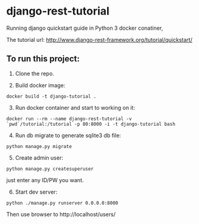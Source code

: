 # django-rest-tutorial
Running django quickstart guide in Python 3 docker conatiner,

The tutorial url:
http://www.django-rest-framework.org/tutorial/quickstart/

To run this project:
---
1. Clone the repo.

2. Build docker image:

  ```
  docker build -t django-tutorial . 
  ```

3. Run docker container and start to working on it:

  ```
  docker run --rm --name django-rest-tutorial -v `pwd`/tutorial:/tutorial -p 80:8000 -i -t django-tutorial bash
  ```

4. Run db migrate to generate sqlite3 db file:

  ```
  python manage.py migrate
  ```

5. Create admin user:

  ```
  python manage.py createsuperuser
  ```
  just enter any ID/PW you want.

6. Start dev server:

  ```
  python ./manage.py runserver 0.0.0.0:8000
  ```

Then use browser to http://localhost/users/